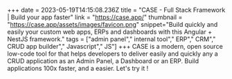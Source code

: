 +++
date = 2023-05-19T14:15:08.236Z
title = "CASE - Full Stack Framework | Build your app faster"
link = "https://case.app/"
thumbnail = "https://case.app/assets/images/favicon.png"
snippet="Build quickly and easily your custom web apps, ERPs and dashboards with this Angular + NestJS framework."
tags = ["admin panel"," internal tool"," ERP"," CRM"," CRUD app builder"," Javascript"," JS"]
+++
CASE is a modern, open source low-code tool for that helps developers to deliver easily and quickly any a CRUD application as an Admin Panel, a Dashboard or an ERP. Build applications 100x faster, and a easier. Let's try it !
